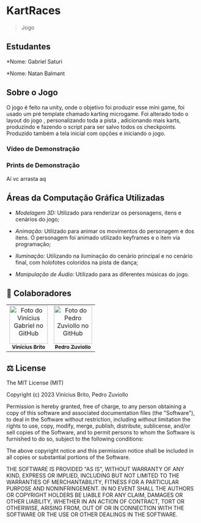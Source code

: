 # KartRaces
> Jogo 

## Estudantes

*Nome: Gabriel Saturi

*Nome: Natan Balmant

## Sobre o Jogo
O jogo é feito na unity, onde o objetivo foi produzir esse mini game, foi usado um pré template chamado karting microgame.
Foi alterado todo o layout do jogo , personalizando toda a pista , adicionando mais karts, produzindo e fazendo o script
para ser salvo todos os checkpoints. Produzido também a tela inicial com opções e iniciando o jogo.

### Vídeo de Demonstração



### Prints de Demonstração

Aí vc arrasta aq 

## Áreas da Computação Gráfica Utilizadas

* *Modelagem 3D:* Utilizado para renderizar os personagens, itens e cenários do jogo;

* *Animação:* Utilizado para animar os movimentos do personagem e dos itens. O personagem foi animado utilizado keyframes e o item via programação;

* *Iluminação:* Utilizando na iluminação do cenário principal e no cenário final, com holofotes coloridos na pista de dança;

* *Manipulação de Áudio:* Utilizado para as diferentes músicas do jogo.

## 🤝 Colaboradores

<table>
  <tr>
    <td align="center">
      <a href="https://github.com/Vini7Dev">
        <img src="https://avatars3.githubusercontent.com/u/94920663" width="100px;" alt="Foto do Vinícius Gabriel no GitHub"/><br>
        <sub>
          <b>Vinícius Brito</b>
        </sub>
      </a>
    </td>

  <td align="center">
    <a href="https://github.com/preduouh">
      <img src="https://avatars.githubusercontent.com/u/58116134" width="100px;" alt="Foto do Pedro Zuviollo no GitHub"/><br>
      <sub>
        <b>Pedro Zuviollo</b>
      </sub>
    </a>
  </td>
  </tr>
</table>

## ‍⚖️ License
The MIT License (MIT)

Copyright (c) 2023 Vinícius Brito, Pedro Zuviollo

Permission is hereby granted, free of charge, to any person obtaining a copy of this software and associated documentation files (the "Software"), to deal in the Software without restriction, including without limitation the rights to use, copy, modify, merge, publish, distribute, sublicense, and/or sell copies of the Software, and to permit persons to whom the Software is furnished to do so, subject to the following conditions:

The above copyright notice and this permission notice shall be included in all copies or substantial portions of the Software.

THE SOFTWARE IS PROVIDED "AS IS", WITHOUT WARRANTY OF ANY KIND, EXPRESS OR IMPLIED, INCLUDING BUT NOT LIMITED TO THE WARRANTIES OF MERCHANTABILITY, FITNESS FOR A PARTICULAR PURPOSE AND NONINFRINGEMENT. IN NO EVENT SHALL THE AUTHORS OR COPYRIGHT HOLDERS BE LIABLE FOR ANY CLAIM, DAMAGES OR OTHER LIABILITY, WHETHER IN AN ACTION OF CONTRACT, TORT OR OTHERWISE, ARISING FROM, OUT OF OR IN CONNECTION WITH THE SOFTWARE OR THE USE OR OTHER DEALINGS IN THE SOFTWARE.
